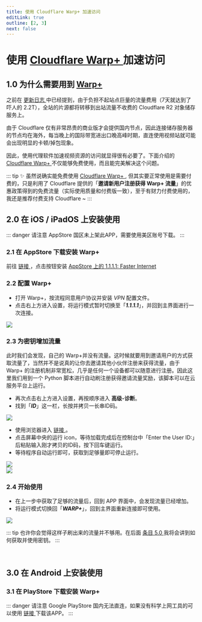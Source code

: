 ```yaml
---
title: 使用 Cloudflare Warp+ 加速访问
editLink: true
outline: [2, 3]
next: false
---
```


<script setup>
import { VPTeamMembers } from 'vitepress/theme'

const members = [
    {
        avatar: '/narwhrl.jpg',
        name: 'Narwhrl',
        title: '撰写',
        links: [
        { icon: 'github', link: 'https://github.com/narwhrl' },        
        { 
            icon:         { 
          svg: '<svg xmlns="http://www.w3.org/2000/svg" viewBox="0 0 512 512"><!--! Font Awesome Pro 6.4.0 by @fontawesome - https://fontawesome.com License - https://fontawesome.com/license (Commercial License) Copyright 2023 Fonticons, Inc. --><path d="M488.6 104.1C505.3 122.2 513 143.8 511.9 169.8V372.2C511.5 398.6 502.7 420.3 485.4 437.3C468.2 454.3 446.3 463.2 419.9 464H92.02C65.57 463.2 43.81 454.2 26.74 436.8C9.682 419.4 .7667 396.5 0 368.2V169.8C.7667 143.8 9.682 122.2 26.74 104.1C43.81 87.75 65.57 78.77 92.02 78H121.4L96.05 52.19C90.3 46.46 87.42 39.19 87.42 30.4C87.42 21.6 90.3 14.34 96.05 8.603C101.8 2.868 109.1 0 117.9 0C126.7 0 134 2.868 139.8 8.603L213.1 78H301.1L375.6 8.603C381.7 2.868 389.2 0 398 0C406.8 0 414.1 2.868 419.9 8.603C425.6 14.34 428.5 21.6 428.5 30.4C428.5 39.19 425.6 46.46 419.9 52.19L394.6 78L423.9 78C450.3 78.77 471.9 87.75 488.6 104.1H488.6zM449.8 173.8C449.4 164.2 446.1 156.4 439.1 150.3C433.9 144.2 425.1 140.9 416.4 140.5H96.05C86.46 140.9 78.6 144.2 72.47 150.3C66.33 156.4 63.07 164.2 62.69 173.8V368.2C62.69 377.4 65.95 385.2 72.47 391.7C78.99 398.2 86.85 401.5 96.05 401.5H416.4C425.6 401.5 433.4 398.2 439.7 391.7C446 385.2 449.4 377.4 449.8 368.2L449.8 173.8zM185.5 216.5C191.8 222.8 195.2 230.6 195.6 239.7V273C195.2 282.2 191.9 289.9 185.8 296.2C179.6 302.5 171.8 305.7 162.2 305.7C152.6 305.7 144.7 302.5 138.6 296.2C132.5 289.9 129.2 282.2 128.8 273V239.7C129.2 230.6 132.6 222.8 138.9 216.5C145.2 210.2 152.1 206.9 162.2 206.5C171.4 206.9 179.2 210.2 185.5 216.5H185.5zM377 216.5C383.3 222.8 386.7 230.6 387.1 239.7V273C386.7 282.2 383.4 289.9 377.3 296.2C371.2 302.5 363.3 305.7 353.7 305.7C344.1 305.7 336.3 302.5 330.1 296.2C323.1 289.9 320.7 282.2 320.4 273V239.7C320.7 230.6 324.1 222.8 330.4 216.5C336.7 210.2 344.5 206.9 353.7 206.5C362.9 206.9 370.7 210.2 377 216.5H377z"/></svg>'
        }, 
            
            link: 'https://space.bilibili.com/7179789' },
        { 
            icon:         { 
          svg: '<i class="fa-solid fa-arrow-up-right-from-square"></i>'
        }, 
            
            link: 'https://narwh.ch' }
        ]
    },
]

</script>

# 使用 <a href="https://1.1.1.1" target="_blank">Cloudflare Warp+ <i class="fa-solid fa-arrow-up-right-from-square" style="font-size:24px;"></i></a> 加速访问 <Badge type="warning" text="编写中" />

<VPTeamMembers size="small" :members="members" />

## 1.0 为什么需要用到 <a href="https://1.1.1.1" target="_blank" class="cus-link">Warp+ <i class="fa-solid fa-arrow-up-right-from-square" style="font-size:18px;"></i></a> 
之前在 <a href="https://video.startrekcn.cn/index.php/patch.html" target="_blank" class="cus-link">更新日志 <i class="fa-solid fa-arrow-up-right-from-square" style="font-size:12px;"></i></a> 中已经提到，由于负担不起站点巨量的流量费用（7天就达到了吓人的 2.2T），全站的片源都将转移到出站流量不收费的 Cloudflare R2 对象储存服务上。

由于 Cloudflare 仅有非常昂贵的商业版才会提供国内节点，因此连接储存服务器的节点均在海外，每当晚上的国际带宽进出口晚高峰时期，直连使用视频站就可能会出现明显的卡顿/掉包现象。

因此，使用代理软件加速视频资源的访问就显得很有必要了。下面介绍的 <a href="https://1.1.1.1" target="_blank">Cloudflare Warp+ <i class="fa-solid fa-arrow-up-right-from-square" style="font-size:12px;"></i></a> 不仅能够免费使用，而且能完美解决这个问题。

::: tip ✨
虽然说确实能免费使用 [Cloudflare Warp+ <i class="fa-solid fa-arrow-up-right-from-square" style="font-size:12px;"></i>](https://1.1.1.1), 但其实要正常使用是需要付费的，只是利用了 Cloudflare 提供的「**邀请新用户注册获得 Warp+ 流量**」的优惠政策得到的免费流量（实际使用质量和付费版一致），至于有财力付费使用的，我还是推荐付费支持 Cloudflare ~
:::

## 2.0 在 iOS / iPadOS 上安装使用 <Badge type="tip" text="iOS / iPadOS" />

::: danger 请注意
 AppStore 国区未上架此APP，需要使用美区账号下载。
:::

### 2.1 在 AppStore 下载安装 Warp+
前往 <a href="https://1.1.1.1" target="_blank" class="cus-link">链接 <i class="fa-solid fa-arrow-up-right-from-square" style="font-size:12px;"></i></a>，点击按钮安装 <a href="https://itunes.apple.com/us/app/1-1-1-1-faster-internet/id1423538627" target="_blank" class="cus-link">AppStore 上的 1.1.1.1: Faster Internet  <i class="fa-solid fa-arrow-up-right-from-square" style="font-size:12px;"></i></a>

### 2.2 配置 Warp+

- 打开 Warp+，按流程同意用户协议并安装 <em>VPN</em> 配置文件。
- 点击右上方进入设置，将运行模式暂时切换至「<strong><em>1.1.1.1</em></strong>」，并回到主界面进行一次连接。

<img src="/assets/img/cfwarp/2.png"><br>

### 2.3 为密钥增加流量

此时我们会发现，自己的 Warp+并没有流量。这时候就要用到邀请用户的方式获取流量了，当然并不是说真的让你去邀请其他小伙伴注册来获得流量，由于 Warp+ 的注册机制非常宽松，几乎是任何一个设备都可以随意进行注册。因此这里我们用到一个 Python 脚本进行自动刷注册获得邀请流量奖励，该脚本可以在云服务平台上运行。
- 再次点击右上方进入设置，再按顺序进入 <strong>高级-诊断</strong>。 
- 找到「<strong><em>ID</em></strong>」这一栏，长按并拷贝一长串ID码。

<img src="/assets/img/cfwarp/2.png">

<br>

- 使用浏览器进入 <a href="https://replit.com/@narwhrl/warp-plus" target="_blank" class="cus-link">链接 <i class="fa-solid fa-arrow-up-right-from-square" style="font-size:12px;"></i></a>。
- 点击屏幕中央的运行 icon，等待加载完成后在控制台中「Enter the User ID:」后粘贴输入刚才拷贝的ID码，按下回车键运行。
- 等待程序自动运行即可，获取到足够量即可停止运行。

<img src="/assets/img/cfwarp/3.png">
<br>
<img src="/assets/img/cfwarp/4.png">
<br>

### 2.4 开始使用

- 在上一步中获取了足够的流量后，回到 APP 界面中，会发现流量已经增加。
- 将运行模式切换回「<strong><em>WARP+</em></strong>」，回到主界面重新连接即可使用。

<img src="/assets/img/cfwarp/5.png">

::: tip 
也许你会觉得这样子刷出来的流量并不够用。在后面 <a href="/docs/tng-technical-manual/tactical-systems.html#_11-1-相位炮-phaser" >条目 5.0 <i class="fa-solid fa-arrow-right-from-bracket" style="font-size:12px;"></i></a> 我将会讲到如何获取并使用密钥。
:::

<br>

## 3.0 在 Android 上安装使用 <Badge type="tip" text="Android" />

### 3.1 在 PlayStore 下载安装 Warp+

::: danger 请注意
 Google PlayStore 国内无法直连，如果没有科学上网工具的可以使用 <a href="https://oss.narwhrl.site/WARP_6.26.apk" target="_blank">链接 <i class="fa-solid fa-arrow-up-right-from-square" style="font-size:12px;"></i></a> 下载该APP。
:::

